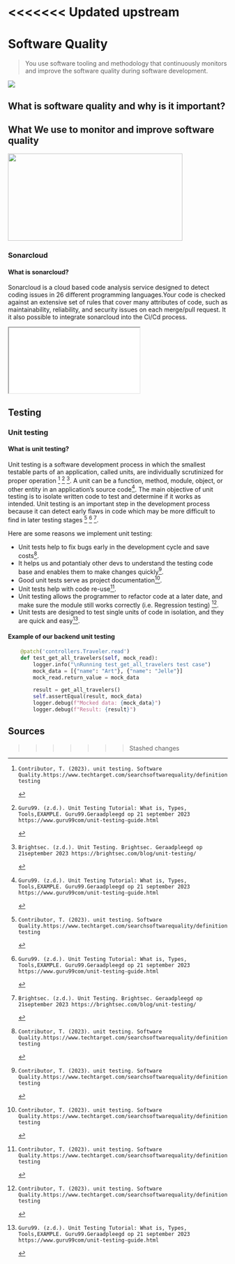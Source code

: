 <<<<<<< Updated upstream
=======
# Software Quality
 > You use software tooling and methodology that continuously monitors and improve the software quality during software development.

<img src="https://www.beyondkey.com/blog/wp-content/uploads/2023/06/Key-Factors-Influencing-Software-Quality.png">

## What is software quality and why is it important?


## What We use to monitor and improve software quality

<img src="https://uploads-ssl.webflow.com/5f5097f276b52f2a32f9c27a/636254002704515d9cf3960b_sonarcloud-logo.png" height="200px" width="400">

### Sonarcloud
#### What is sonarcloud?
Sonarcloud is a cloud based code analysis service designed to detect coding issues in 26 different programming languages.Your code is checked against an extensive set of rules that cover many attributes of code, such as maintainability, reliability, and security issues on each merge/pull request. It it also possible to integrate sonarcloud into the Ci/Cd process.

<iframe src="[url](https://sonarcloud.io/organizations/travelxptoday/projects)" title="Sonarcloud"></iframe>

## Testing 
### Unit testing
#### What is unit testing?
Unit testing is a software development process in which the smallest testable parts of an application, called units, are individually scrutinized for proper operation [^2] [^3] [^4]. A unit can be a function, method, module, object, or other entity in an application’s source code[^3]. The main objective of unit testing is to isolate written code to test and determine if it works as intended. Unit testing is an important step in the development process because it can detect early flaws in code which may be more difficult to find in later testing stages [^2] [^3] [^4].

Here are some reasons we implement unit testing:

- Unit tests help to fix bugs early in the development cycle and save costs[^2].
- It helps us and potantialy other devs to understand the testing code base and enables them to make changes quickly[^2].
- Good unit tests serve as project documentation[^2].
- Unit tests help with code re-use[^2].
- Unit testing allows the programmer to refactor code at a later date, and make sure the module still works correctly (i.e. Regression testing) [^2].
- Unit tests are designed to test single units of code in isolation, and they are quick and easy[^3].

#### Example of our backend unit testing

```python
    @patch('controllers.Traveler.read')
    def test_get_all_travelers(self, mock_read):
        logger.info("\nRunning test_get_all_travelers test case")
        mock_data = [{"name": "Art"}, {"name": "Jelle"}]
        mock_read.return_value = mock_data

        result = get_all_travelers()
        self.assertEqual(result, mock_data)
        logger.debug(f"Mocked data: {mock_data}")
        logger.debug(f"Result: {result}")
```

## Sources

[^1]:   Sonarcloud. (z.d.) What is Sonarcloud? Geraadpleegd op 21 september 2023, van https://docs.sonarcloud.io 

[^2]:    Contributor, T. (2023). unit testing. Software Quality.https://www.techtarget.com/searchsoftwarequality/definition/unit-testing

[^3]:    Guru99. (z.d.). Unit Testing Tutorial: What is, Types, Tools,EXAMPLE. Guru99.Geraadpleegd op 21 september 2023 https://www.guru99com/unit-testing-guide.html

[^4]:    Brightsec. (z.d.). Unit Testing. Brightsec. Geraadpleegd op 21september 2023 https://brightsec.com/blog/unit-testing/
>>>>>>> Stashed changes
